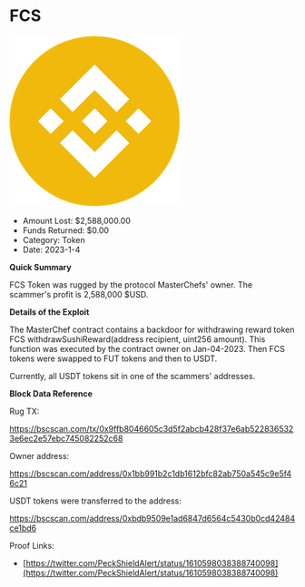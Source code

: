# FCS
![FCS](/rektimages/FCS.png)
- Amount Lost: $2,588,000.00
- Funds Returned: $0.00
- Category: Token
- Date: 2023-1-4

**Quick Summary**

FCS Token was rugged by the protocol MasterChefs' owner. The scammer's profit is 2,588,000 $USD.

  


 **Details of the Exploit**

The MasterChef contract contains a backdoor for withdrawing reward token FCS withdrawSushiReward(address recipient, uint256 amount).  This function was executed by the contract owner on Jan-04-2023. Then FCS tokens were swapped to FUT tokens and then to USDT. 

Currently, all USDT tokens sit in one of the scammers' addresses. 

  


 **Block Data Reference**

Rug TX:

https://bscscan.com/tx/0x9ffb8046605c3d5f2abcb428f37e6ab5228365323e6ec2e57ebc745082252c68

Owner address: 

https://bscscan.com/address/0x1bb991b2c1db1612bfc82ab750a545c9e5f46c21

USDT tokens were transferred to the address:

https://bscscan.com/address/0xbdb9509e1ad6847d6564c5430b0cd42484ce1bd6


Proof Links:
- [https://twitter.com/PeckShieldAlert/status/1610598038388740098](https://twitter.com/PeckShieldAlert/status/1610598038388740098)


